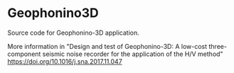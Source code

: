 # Geophonino3D
Source code for Geophonino-3D application. 

More information in "Design and test of Geophonino-3D: A low-cost three-component seismic noise recorder for the application of the H/V method" https://doi.org/10.1016/j.sna.2017.11.047
